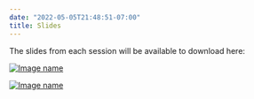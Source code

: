 ```yaml
---
date: "2022-05-05T21:48:51-07:00"
title: Slides
---
```


The slides from each session will be available to download here:

[![Image name](/./slides/js_mon_9.png)](/./slides/js_mon_9_web.pdf)

[![Image name](/./slides/davids.png)](/./slides/Davids_mon_2pm.pdf)
